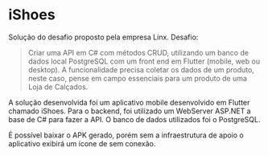 # iShoes

Solução do desafio proposto pela empresa Linx. Desafio: 

> Criar uma API em C# com métodos CRUD, utilizando um banco de dados local PostgreSQL com um front end em Flutter (mobile, web ou desktop). A funcionalidade precisa coletar os dados de um produto, neste caso, pense em campo essenciais para um produto de uma Loja de Calçados.

A solução desenvolvida foi um aplicativo mobile desenvolvido em Flutter chamado iShoes. Para o backend, foi utilizado um WebServer ASP.NET a base de C# para fazer a API. O banco de dados utilizados foi o PostgreSQL. 

É possível baixar o APK gerado, porém sem a infraestrutura de apoio o aplicativo exibirá um ícone de sem conexão. 

